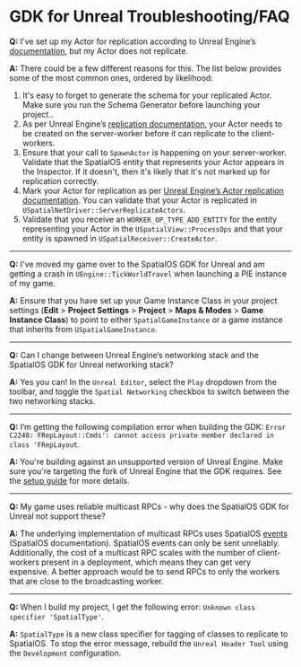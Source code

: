 # GDK for Unreal Troubleshooting/FAQ



**Q:** I've set up my Actor for replication according to Unreal Engine’s [documentation](https://docs.unrealengine.com/en-us/Gameplay/Networking/Actors), but my Actor does not replicate.

**A:** There could be a few different reasons for this. The list below provides some of the most common ones, ordered by likelihood:
1. It's easy to forget to generate the schema for your replicated Actor. Make sure you run the Schema Generator before launching your project..
2. As per Unreal Engine’s [replication documentation](https://docs.unrealengine.com/en-us/Gameplay/Networking/Actors), your Actor needs to be created on the server-worker before it can replicate to the client-workers.
3. Ensure that your call to `SpawnActor` is happening on your server-worker.
Validate that the SpatialOS entity that represents your Actor appears in the Inspector. If it doesn't, then it's likely that it's not marked up for replication correctly.
1. Mark your Actor for replication as per [Unreal Engine’s Actor replication documentation](https://docs.unrealengine.com/en-us/Gameplay/Networking/Actors). You can validate that your Actor is replicated in `USpatialNetDriver::ServerReplicateActors`.
1. Validate that you receive an `WORKER_OP_TYPE_ADD_ENTITY` for the entity representing your Actor in the `USpatialView::ProcessOps` and that your entity is spawned in `USpatialReceiver::CreateActor`.

------

**Q:** I've moved my game over to the SpatialOS GDK for Unreal and am getting a crash in `UEngine::TickWorldTravel` when launching a PIE instance of my game.

**A:** Ensure that you have set up your Game Instance Class in your project settings (**Edit** > **Project Settings** > **Project** > **Maps & Modes** > **Game Instance Class**) to point to either `SpatialGameInstance` or a game instance that inherits from `USpatialGameInstance`.

------

**Q:** Can I change between Unreal Engine’s networking stack and the SpatialOS GDK for Unreal networking stack?

**A:** Yes you can! In the `Unreal Editor`, select the `Play` dropdown from the toolbar, and toggle the `Spatial Networking` checkbox to switch between the two networking stacks.

------

**Q:** I’m getting the following compilation error when building the GDK: `Error C2248: FRepLayout::Cmds': cannot access private member declared in class 'FRepLayout`.

**A:** You're building against an unsupported version of Unreal Engine. Make sure you're targeting the fork of Unreal Engine that the GDK requires. See the [setup guide]({{urlRoot}}/content/get=started/0-get-started) for more details.

------

**Q:** My game uses reliable multicast RPCs - why does the SpatialOS GDK for Unreal not support these?

**A:** The underlying implementation of multicast RPCs uses SpatialOS [events](https://docs.improbable.io/reference/latest/shared/glossary#event) (SpatialOS documentation). SpatialOS events can only be sent unreliably. Additionally, the cost of a multicast RPC scales with the number of client-workers present in a deployment, which means they can get very expensive. A better approach would be to send RPCs to only the workers that are close to the broadcasting worker.

------

**Q:** When I build my project, I get the following error: `Unknown class specifier 'SpatialType'`.

**A:** `SpatialType` is a new class specifier for tagging of classes to replicate to SpatialOS. To stop the error message, rebuild the `Unreal Header Tool` using the `Development` configuration.